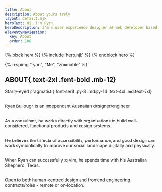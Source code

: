 ```yaml
---
title: About
description: About yours truly
layout: default.njk
heroText: Hi, I'm Ryan.
heroDescription: I'm a user experience designer && web developer based in Canberra, Australia.
eleventyNavigation:
  key: About
  order: 100
---
```

{% block hero %}
  {% include 'hero.njk' %}
{% endblock hero %}

<section class="grid grid-cols-1 sm:grid-cols-2 max-w-screen-xl m-auto px-5 gap-6 w-m">

<div class="bl h-max w-fit mx-auto">
{% respimg "ryan", "Me", "zoomable" %}
</div>

<div class="">

# ABOUT{.text-2xl .font-bold .mb-12}

Starry-eyed pragmatist.{.font-serif .py-8 .md:py-14 .text-4xl .md:text-7xl}

<br>Ryan Bullough is an independent Australian designer/engineer.

<br>As a consultant, he works directly with organisations to build well-considered, functional products and design systems.

<br>He believes the trifecta of accessibility, performance, and good design can work symbiotically to improve our social landscape digitally and physically.

<br>When Ryan can successfully :q vim, he spends time with his Australian Shepherd, Texas.

<br>Open to both human-centred design and frontend engineering contracts/roles - remote or on-location.

</div>

</section>